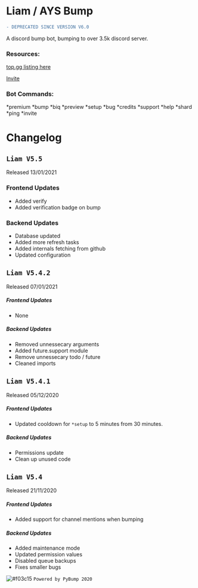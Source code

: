 # Liam / AYS Bump

```diff
- DEPRECATED SINCE VERSION V6.0
```

A discord bump bot, bumping to over 3.5k discord server.


### Resources:
[top.gg listing here](https://top.gg/bot/389604896606781440)

[Invite](https://discordapp.com/oauth2/authorize?client_id=389604896606781440&scope=bot&permissions=8)

### Bot Commands:
*premium
*bump
*biq
*preview
*setup
*bug
*credits
*support
*help
*shard
*ping
*invite

# Changelog

## `Liam V5.5`
Released 13/01/2021

### Frontend Updates
- Added verify
- Added verification badge on bump

### Backend Updates
- Database updated
- Added more refresh tasks
- Added internals fetching from github
- Updated configuration

## `Liam V5.4.2`
Released 07/01/2021

##### Frontend Updates
- None

##### Backend Updates
- Removed unnessecary arguments
- Added future.support module
- Remove unnessecary todo / future
- Cleaned imports

## `Liam V5.4.1`
Released 05/12/2020

##### Frontend Updates
- Updated cooldown for `*setup` to 5 minutes from 30 minutes.

##### Backend Updates
- Permissions update
- Clean up unused code 

## `Liam V5.4`
Released 21/11/2020

##### Frontend Updates
- Added support for channel mentions when bumping

##### Backend Updates
- Added maintenance mode
- Updated permission values
- Disabled queue backups
- Fixes smaller bugs

![#f03c15](https://via.placeholder.com/15/f03c15/000000?text=+) `Powered by PyBump 2020`
